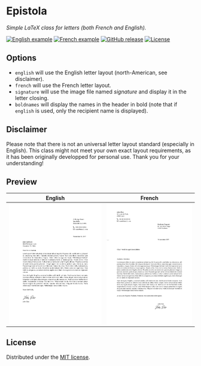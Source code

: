 # Epistola

*Simple LaTeX class for letters (both French and English).*

[![English example](https://img.shields.io/badge/English%20example-pdf-yellow.svg?style=flat-square)](http://opensource.org/licenses/MIT)
[![French example](https://img.shields.io/badge/French%20example-pdf-green.svg?style=flat-square)](http://opensource.org/licenses/MIT)
[![GitHub release](https://img.shields.io/github/release/teddy-gustiaux/epistola.svg?style=flat-square)](https://github.com/teddy-gustiaux/epistola/releases)
[![License](https://img.shields.io/badge/License-MIT-lightrey.svg?style=flat-square)](https://opensource.org/licenses/MIT)
## Options

- `english` will use the English letter layout (north-American, see disclaimer).
- `french` will use the French letter layout.
- `signature` will use the image file named *signature* and display it in the letter closing.
- `boldnames` will display the names in the header in bold (note that if `english` is used, only the recipient name is displayed).

## Disclaimer

Please note that there is not an universal letter layout standard (especially in English). This class might not meet your own exact layout requirements, as it has been originally developped for personal use. Thank you for your understanding!

## Preview

| English | French |
|:---:|:---:|
| [![English template](https://raw.githubusercontent.com/teddy-gustiaux/epistola/master/template-english/template-english.png)](https://raw.githubusercontent.com/teddy-gustiaux/epistola/master/template-english/template-english.pdf)  | [![French template](https://raw.githubusercontent.com/teddy-gustiaux/epistola/master/template-french/template-french.png)](https://raw.githubusercontent.com/teddy-gustiaux/epistola/master/template-french/template-french.pdf) |

## License

Distributed under the [MIT license](http://opensource.org/licenses/MIT).